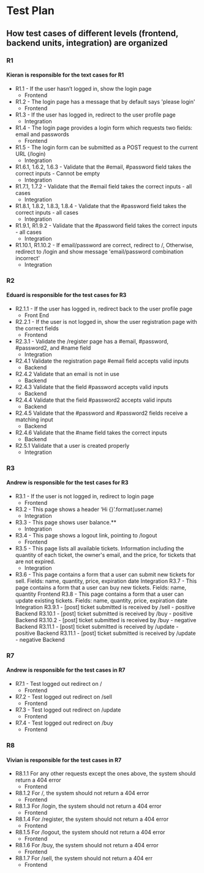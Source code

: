 # Test Plan
## How test cases of different levels (frontend, backend units, integration) are organized
### R1
#### Kieran is responsible for the text cases for R1
* R1.1 - If the user hasn’t logged in, show the login page
    * Frontend
* R1.2 - The login page has a message that by default says 'please login'
    * Frontend 
* R1.3 - If the user has logged in, redirect to the user profile page
    * Integration 
* R1.4 - The login page provides a login form which requests two fields: email and passwords
    * Frontend
* R1.5 - The login form can be submitted as a POST request to the current URL (/login)
    * Integration
* R1.6.1, 1.6.2, 1.6.3  - Validate that the #email, #password field takes the correct inputs - Cannot be empty
    * Integration
* R1.7.1, 1.7.2 - Validate that the #email field takes the correct inputs - all cases
    * Integration
* R1.8.1, 1.8.2, 1.8.3, 1.8.4 - Validate that the #password field takes the correct inputs - all cases
    * Integration
* R1.9.1, R1.9.2 - Validate that the #password field takes the correct inputs - all cases
    * Integration
* R1.10.1, R1.10.2 - If email/password are correct, redirect to /, Otherwise, redirect to /login and show message 'email/password combination incorrect'
    * Integration

### R2
#### Eduard is responsible for the test cases for R3
* R2.1.1 - If the user has logged in, redirect back to the user profile page
    * Front End
* R2.2.1 - If the user is not logged in, show the user registration page with the correct fields
    * Frontend
* R2.3.1 - Validate the /register page has a #email, #password, #password2, and #name field
    * Integration
* R2.4.1 Validate the registration page #email field accepts valid inputs
    * Backend
* R2.4.2 Validate that an email is not in use
    * Backend
* R2.4.3 Validate that the field #password accepts valid inputs
    * Backend
* R2.4.4 Validate that the field #password2 accepts valid inputs
    * Backend
* R2.4.5 Validate that the #password and #password2 fields receive a matching input
    * Backend
* R2.4.6 Validate that the #name field takes the correct inputs
    * Backend
* R2.5.1 Validate that a user is created properly
    * Integration

### R3
#### Andrew is responsible for the test cases for R3
* R3.1 - If the user is not logged in, redirect to login page
    * Frontend
* R3.2 - This page shows a header ‘Hi {}’.format(user.name)
    * Integration
* R3.3 - This page shows user balance.**
    * Integration
* R3.4 - This page shows a logout link, pointing to /logout
    * Frontend
* R3.5 - This page lists all available tickets. Information including the quantity of each ticket, the owner's email, and the price, for tickets that are not expired.
    * Integration
* R3.6 - This page contains a form that a user can submit new tickets for sell. Fields: name, quantity, price, expiration date
Integration
R3.7 - This page contains a form that a user can buy new tickets. Fields: name, quantity
Frontend
R3.8 - This page contains a form that a user can update existing tickets. Fields: name, quantity, price, expiration date
Integration
R3.9.1 - [post] ticket submitted is received by /sell - positive
Backend
R3.10.1 - [post] ticket submitted is received by /buy - positive
Backend
R3.10.2 - [post] ticket submitted is received by /buy - negative
Backend
R3.11.1 - [post] ticket submitted is received by /update - positive
Backend
R3.11.1 - [post] ticket submitted is received by /update - negative
Backend

### R7
#### Andrew is responsible for the test cases in R7
* R7.1 - Test logged out redirect on /
    * Frontend
* R7.2 - Test logged out redirect on /sell
    * Frontend
* R7.3 - Test logged out redirect on /update
    * Frontend
* R7.4 - Test logged out redirect on /buy
    * Frontend

### R8
#### Vivian is responsible for the test cases in R7
* R8.1.1 For any other requests except the ones above, the system should return a 404 error
    * Frontend
* R8.1.2 For /, the system should not return a 404 error
    * Frontend
* R8.1.3 For /login, the system should not return a 404 error
    * Frontend
* R8.1.4 For /register, the system should not return a 404 error
    * Frontend
* R8.1.5 For /logout, the system should not return a 404 error
    * Frontend
* R8.1.6 For /buy, the system should not return a 404 error
    * Frontend
* R8.1.7 For /sell, the system should not return a 404 err
    * Frontend

